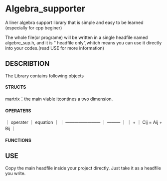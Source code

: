 # Algebra_supporter
A liner algebra support library that is simple and easy to be learned (especially for cpp beginer)

The whole file(or programe) will be written in a single headfile named algebre_sup.h, and it is " headfile only",whitch means you can use it directly into your codes.(read USE for more information)
## DESCRIBTION
The Library contains following objects
#### STRUCTS
martrix：the main viable itcontines a two dimension. 

#### OPERATERS
｜ operater ｜ equation ｜
｜ ———————— ｜ ——— ｜
｜ + ｜ Cij = Aij + Bij ｜


#### FUNCTIONS

## USE
Copy the main headfile inside your project directly. Just take it as a headfile you write.
